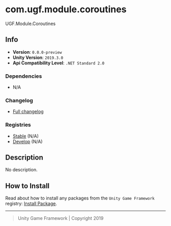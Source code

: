 # com.ugf.module.coroutines

UGF.Module.Coroutines

## Info

- **Version**: `0.0.0-preview`
- **Unity Version**: `2019.3.0`
- **Api Compatibility Level**: `.NET Standard 2.0`

### Dependencies

- N/A

### Changelog

- [Full changelog][1]

### Registries

- [Stable][2] (N/A)
- [Develop][3] (N/A)

## Description

No description.

## How to Install

Read about how to install any packages from the `Unity Game Framework` registry: [Install Package][4].

---
> Unity Game Framework | Copyright 2019

[1]: changelog.md
[2]: https://bintray.com/unity-game-framework/stable/com.ugf.module.coroutines
[3]: https://bintray.com/unity-game-framework/dev/com.ugf.module.coroutines
[4]: https://github.com/unity-game-framework/ugf-documentation/wiki/Install-Package
